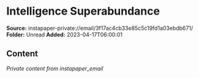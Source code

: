 # Intelligence Superabundance

**Source:** instapaper-private://email/3f17ac4cb33e85c5c19fd1a03ebdb671/
**Folder:** Unread
**Added:** 2023-04-17T06:00:01




## Content
*Private content from instapaper_email*
